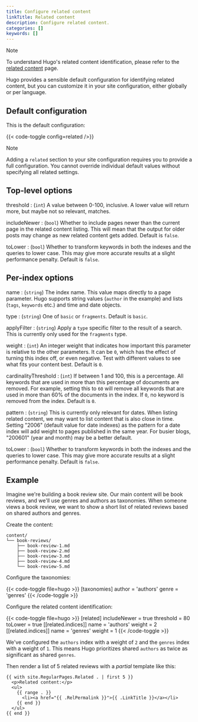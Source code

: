 ```yaml
---
title: Configure related content
linkTitle: Related content
description: Configure related content.
categories: []
keywords: []
---
```


> [!note]
> To understand Hugo's related content identification, please refer to the [related content] page.

Hugo provides a sensible default configuration for identifying related content, but you can customize it in your site configuration, either globally or per language.

## Default configuration

This is the default configuration:

{{< code-toggle config=related />}}

> [!note]
> Adding a `related` section to your site configuration requires you to provide a full configuration. You cannot override individual default values without specifying all related settings.

## Top-level options

threshold
: (`int`) A value between 0-100, inclusive. A lower value will return more, but maybe not so relevant, matches.

includeNewer
: (`bool`) Whether to include pages newer than the current page in the related content listing. This will mean that the output for older posts may change as new related content gets added. Default is `false`.

toLower
: (`bool`) Whether to transform keywords in both the indexes and the queries to lower case. This may give more accurate results at a slight performance penalty. Default is `false`.

## Per-index options

name
: (`string`) The index name. This value maps directly to a page parameter. Hugo supports string values (`author` in the example) and lists (`tags`, `keywords` etc.) and time and date objects.

type
: (`string`) One of `basic` or `fragments`. Default is `basic`.

applyFilter
: (`string`) Apply a `type` specific filter to the result of a search. This is currently only used for the `fragments` type.

weight
: (`int`) An integer weight that indicates how important this parameter is relative to the other parameters. It can be `0`, which has the effect of turning this index off, or even negative. Test with different values to see what fits your content best. Default is `0`.

cardinalityThreshold
: (`int`) If between 1 and 100, this is a percentage. All keywords that are used in more than this percentage of documents are removed. For example, setting this to `60` will remove all keywords that are used in more than 60% of the documents in the index. If `0`, no keyword is removed from the index. Default is `0`.

pattern
: (`string`) This is currently only relevant for dates. When listing related content, we may want to list content that is also close in time. Setting "2006" (default value for date indexes) as the pattern for a date index will add weight to pages published in the same year. For busier blogs, "200601" (year and month) may be a better default.

toLower
: (`bool`) Whether to transform keywords in both the indexes and the queries to lower case. This may give more accurate results at a slight performance penalty. Default is `false`.

## Example

Imagine we're building a book review site. Our main content will be book reviews, and we'll use genres and authors as taxonomies. When someone views a book review, we want to show a short list of related reviews based on shared authors and genres.

Create the content:

```text
content/
└── book-reviews/
    ├── book-review-1.md
    ├── book-review-2.md
    ├── book-review-3.md
    ├── book-review-4.md
    └── book-review-5.md
```

Configure the taxonomies:

{{< code-toggle file=hugo >}}
[taxonomies]
author = 'authors'
genre = 'genres'
{{< /code-toggle >}}

Configure the related content identification:

{{< code-toggle file=hugo >}}
[related]
includeNewer = true
threshold = 80
toLower = true
[[related.indices]]
name = 'authors'
weight = 2
[[related.indices]]
name = 'genres'
weight = 1
{{< /code-toggle >}}

We've configured the `authors` index with a weight of `2` and the `genres` index with a weight of `1`. This means Hugo prioritizes shared `authors` as twice as significant as shared `genres`.

Then render a list of 5 related reviews with a _partial_ template like this:

```go-html-template {file="layouts/_partials/related.html" copy=true}
{{ with site.RegularPages.Related . | first 5 }}
  <p>Related content:</p>
  <ul>
    {{ range . }}
      <li><a href="{{ .RelPermalink }}">{{ .LinkTitle }}</a></li>
    {{ end }}
  </ul>
{{ end }}
```

[related content]: /content-management/related-content/
